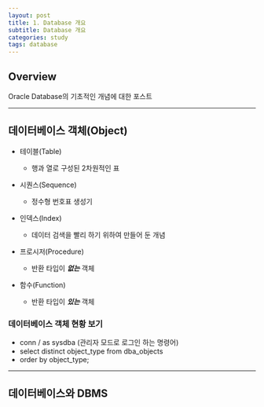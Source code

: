 ```yaml
---
layout: post
title: 1. Database 개요
subtitle: Database 개요
categories: study
tags: database
---
```


## Overview

Oracle Database의 기초적인 개념에 대한 포스트

***

## 데이터베이스 객체(Object)

- 테이블(Table)
    - 행과 열로 구성된 2차원적인 표

- 시퀀스(Sequence)
    - 정수형 번호표 생성기

- 인덱스(Index)
    - 데이터 검색을 빨리 하기 위하여 만들어 둔 개념

- 프로시저(Procedure)
    - 반환 타입이 ***없는*** 객체

- 함수(Function)
    - 반환 타입이 ***있는*** 객체

### 데이터베이스 객체 현황 보기

- conn / as sysdba (관리자 모드로 로그인 하는 명령어)
- select distinct object_type from dba_objects
- order by object_type;

***

## 데이터베이스와 DBMS

